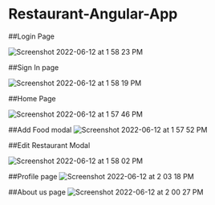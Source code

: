 # Restaurant-Angular-App

##Login Page

![Screenshot 2022-06-12 at 1 58 23 PM](https://user-images.githubusercontent.com/71332138/173224537-d8c5e6c2-6c20-4b9d-badd-a5dd86d8c2b9.png)

##Sign In page


![Screenshot 2022-06-12 at 1 58 19 PM](https://user-images.githubusercontent.com/71332138/173224556-8961e827-d729-42ab-b388-e93106724d40.png)

##Home Page


![Screenshot 2022-06-12 at 1 57 46 PM](https://user-images.githubusercontent.com/71332138/173224572-bea37f13-3071-417d-81f1-69ab850ab550.png)

##Add Food modal
![Screenshot 2022-06-12 at 1 57 52 PM](https://user-images.githubusercontent.com/71332138/173224613-dea84323-6e75-46f8-8168-f19e49890344.png)

##Edit Restaurant Modal

![Screenshot 2022-06-12 at 1 58 02 PM](https://user-images.githubusercontent.com/71332138/173224623-69316e14-7f5b-46df-aa69-25871be09d3c.png)

##Profile page
![Screenshot 2022-06-12 at 2 03 18 PM](https://user-images.githubusercontent.com/71332138/173224705-a750168c-86f9-406d-9044-e0c8827762fe.png)




##About us page
![Screenshot 2022-06-12 at 2 00 27 PM](https://user-images.githubusercontent.com/71332138/173224678-7049b39d-e248-4e59-9fb6-37d9b703edaf.png)
